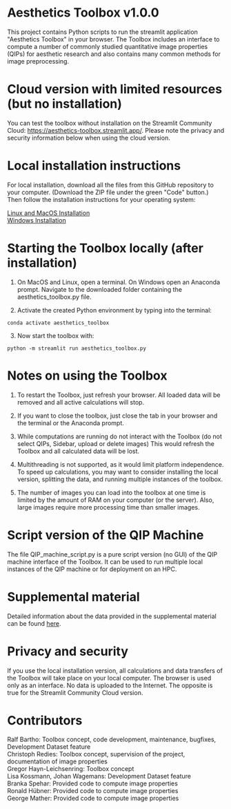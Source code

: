 # Aesthetics Toolbox v1.0.0

This project contains Python scripts to run the streamlit application "Aesthetics Toolbox" in your browser. The Toolbox includes an interface to compute a number of commonly studied quantitative image properties (QIPs) for aesthetic research and also contains many common methods for image preprocessing.

# Cloud version with limited resources (but no installation)

You can test the toolbox without installation on the Streamlit Community Cloud: https://aesthetics-toolbox.streamlit.app/. Please note the privacy and security information below when using the cloud version.

# Local installation instructions

For local installation, download all the files from this GitHub repository to your computer. (Download the ZIP file under the green "Code" button.) Then follow the installation instructions for your operating system:

[Linux and MacOS Installation](docs/InstallationInstructions_Linux_MacOS.md) \
[Windows Installation](docs/InstallationInstructions_Windows.md) 

# Starting the Toolbox locally (after installation)

1. On MacOS and Linux, open a terminal. On Windows open an Anaconda prompt. Navigate to the downloaded folder containing the aesthetics_toolbox.py file.

2. Activate the created Python environment by typing into the terminal:
```shell
conda activate aesthetics_toolbox
```
3. Now start the toolbox with:

```shell
python -m streamlit run aesthetics_toolbox.py
 ```

# Notes on using the Toolbox

1. To restart the Toolbox, just refresh your browser. All loaded data will be removed and all active calculations will stop.

2. If you want to close the toolbox, just close the tab in your browser and the terminal or the Anaconda prompt.

3. While computations are running do not interact with the Toolbox (do not select QIPs, Sidebar, upload or delete images) This would refresh the Toolbox and all calculated data will be lost.

4. Multithreading is not supported, as it would limit platform independence. To speed up calculations, you may want to consider installing the local version, splitting the data, and running multiple instances of the toolbox.

5. The number of images you can load into the toolbox at one time is limited by the amount of RAM on your computer (or the server). Also, large images require more processing time than smaller images.

# Script version of the QIP Machine

The file QIP_machine_script.py is a pure script version (no GUI) of the QIP machine interface of the Toolbox. It can be used to run multiple local instances of the QIP machine or for deployment on an HPC.

# Supplemental material

Detailed information about the data provided in the supplemental material can be found [here](docs/Supplemental_material.md).

# Privacy and security
If you use the local installation version, all calculations and data transfers of the Toolbox will take place on your local computer. The browser is used only as an interface. No data is uploaded to the Internet. The opposite is true for the Streamlit Community Cloud version.

# Contributors
Ralf Bartho: Toolbox concept, code development, maintenance, bugfixes, Development Dataset feature <br />
Christoph Redies: Toolbox concept, supervision of the project, documentation of image properties <br />
Gregor Hayn-Leichsenring: Toolbox concept <br />
Lisa Kossmann, Johan Wagemans: Development Dataset feature <br />
Branka Spehar: Provided code to compute image properties <br />
Ronald Hübner: Provided code to compute image properties <br />
George Mather: Provided code to compute image properties <br />

